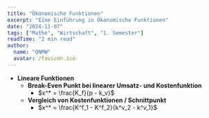 ```yaml
---
title: "Ökonomische Funktionen"
excerpt: "Eine Einführung in Ökonomische Funktionen"
date: "2024-11-07"
tags: ["Mathe", "Wirtschaft", "1. Semester"]
readTime: "2 min read"
author:
  name: "QNMW"
  avatar: /favicon.ico
---
```

- **Lineare Funktionen**
	- **Break-Even Punkt bei linearer Umsatz- und Kostenfunktion**
		- $x^* = \frac{K_f}{p - k_v}$ 
	- **Vergleich von Kostenfunktionen / Schnittpunkt**
		- $x^* = \frac{K^f_1 - K^f_2}{k^v_2 - k^v_1}$

